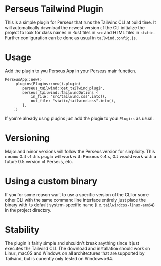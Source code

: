 # Perseus Tailwind Plugin

This is a simple plugin for Perseus that runs the Tailwind CLI at build time.
It will automatically download the newest version of the CLI initialize the project to look for
class names in Rust files in `src` and HTML files in `static`.
Further configuration can be done as usual in `tailwind.config.js`.

# Usage

Add the plugin to you Perseus App in your Perseus main function.

```
PerseusApp::new()
    .plugins(Plugins::new().plugin(
        perseus_tailwind::get_tailwind_plugin,
        perseus_tailwind::TailwindOptions {
            in_file: "src/tailwind.css".into(),
            out_file: "static/tailwind.css".into(),
        },
    ))
```

If you're already using plugins just add the plugin to your `Plugins` as usual.

# Versioning
Major and minor versions will follow the Perseus version for simplicity. This means 0.4 of this plugin
will work with Perseus 0.4.x, 0.5 would work with a future 0.5 version of Perseus, etc.

# Using a custom binary

If you for some reason want to use a specific version of the CLI or some other CLI with the same
command line interface entirely, just place the binary with its default system-specific name
(i.e. `tailwindcss-linux-arm64`) in the project directory.

# Stability

The plugin is fairly simple and shouldn't break anything since it just executes the Tailwind CLI.
The download and installation should work on Linux, macOS and Windows on all architectures that
are supported by Tailwind, but is currently only tested on Windows x64.
